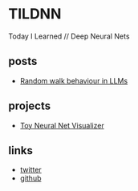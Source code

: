 # TILDNN

Today I Learned // Deep Neural Nets

## posts

- [Random walk behaviour in LLMs](articles/2024-12-22/A00002.md)

## projects

- [Toy Neural Net Visualizer](projects/tnnv.html)

## links
- [twitter](https://x.com/attentionmech)
- [github](https://github.com/attentionmech)
